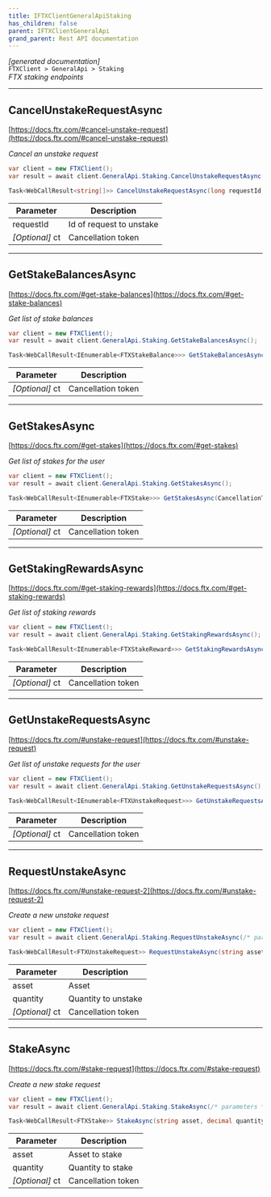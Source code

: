 ```yaml
---
title: IFTXClientGeneralApiStaking
has_children: false
parent: IFTXClientGeneralApi
grand_parent: Rest API documentation
---
```

*[generated documentation]*  
`FTXClient > GeneralApi > Staking`  
*FTX staking endpoints*
  

***

## CancelUnstakeRequestAsync  

[https://docs.ftx.com/#cancel-unstake-request](https://docs.ftx.com/#cancel-unstake-request)  
<p>

*Cancel an unstake request*  

```csharp  
var client = new FTXClient();  
var result = await client.GeneralApi.Staking.CancelUnstakeRequestAsync(/* parameters */);  
```  

```csharp  
Task<WebCallResult<string[]>> CancelUnstakeRequestAsync(long requestId, CancellationToken ct = default);  
```  

|Parameter|Description|
|---|---|
|requestId|Id of request to unstake|
|_[Optional]_ ct|Cancellation token|

</p>

***

## GetStakeBalancesAsync  

[https://docs.ftx.com/#get-stake-balances](https://docs.ftx.com/#get-stake-balances)  
<p>

*Get list of stake balances*  

```csharp  
var client = new FTXClient();  
var result = await client.GeneralApi.Staking.GetStakeBalancesAsync();  
```  

```csharp  
Task<WebCallResult<IEnumerable<FTXStakeBalance>>> GetStakeBalancesAsync(CancellationToken ct = default);  
```  

|Parameter|Description|
|---|---|
|_[Optional]_ ct|Cancellation token|

</p>

***

## GetStakesAsync  

[https://docs.ftx.com/#get-stakes](https://docs.ftx.com/#get-stakes)  
<p>

*Get list of stakes for the user*  

```csharp  
var client = new FTXClient();  
var result = await client.GeneralApi.Staking.GetStakesAsync();  
```  

```csharp  
Task<WebCallResult<IEnumerable<FTXStake>>> GetStakesAsync(CancellationToken ct = default);  
```  

|Parameter|Description|
|---|---|
|_[Optional]_ ct|Cancellation token|

</p>

***

## GetStakingRewardsAsync  

[https://docs.ftx.com/#get-staking-rewards](https://docs.ftx.com/#get-staking-rewards)  
<p>

*Get list of staking rewards*  

```csharp  
var client = new FTXClient();  
var result = await client.GeneralApi.Staking.GetStakingRewardsAsync();  
```  

```csharp  
Task<WebCallResult<IEnumerable<FTXStakeReward>>> GetStakingRewardsAsync(CancellationToken ct = default);  
```  

|Parameter|Description|
|---|---|
|_[Optional]_ ct|Cancellation token|

</p>

***

## GetUnstakeRequestsAsync  

[https://docs.ftx.com/#unstake-request](https://docs.ftx.com/#unstake-request)  
<p>

*Get list of unstake requests for the user*  

```csharp  
var client = new FTXClient();  
var result = await client.GeneralApi.Staking.GetUnstakeRequestsAsync();  
```  

```csharp  
Task<WebCallResult<IEnumerable<FTXUnstakeRequest>>> GetUnstakeRequestsAsync(CancellationToken ct = default);  
```  

|Parameter|Description|
|---|---|
|_[Optional]_ ct|Cancellation token|

</p>

***

## RequestUnstakeAsync  

[https://docs.ftx.com/#unstake-request-2](https://docs.ftx.com/#unstake-request-2)  
<p>

*Create a new unstake request*  

```csharp  
var client = new FTXClient();  
var result = await client.GeneralApi.Staking.RequestUnstakeAsync(/* parameters */);  
```  

```csharp  
Task<WebCallResult<FTXUnstakeRequest>> RequestUnstakeAsync(string asset, decimal quantity, CancellationToken ct = default);  
```  

|Parameter|Description|
|---|---|
|asset|Asset|
|quantity|Quantity to unstake|
|_[Optional]_ ct|Cancellation token|

</p>

***

## StakeAsync  

[https://docs.ftx.com/#stake-request](https://docs.ftx.com/#stake-request)  
<p>

*Create a new stake request*  

```csharp  
var client = new FTXClient();  
var result = await client.GeneralApi.Staking.StakeAsync(/* parameters */);  
```  

```csharp  
Task<WebCallResult<FTXStake>> StakeAsync(string asset, decimal quantity, CancellationToken ct = default);  
```  

|Parameter|Description|
|---|---|
|asset|Asset to stake|
|quantity|Quantity to stake|
|_[Optional]_ ct|Cancellation token|

</p>
